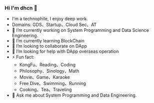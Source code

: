 ### Hi I'm dhcn 👋

- I'm a technophile, I enjoy deep work.
- Domains: GDS、Startup、Cloud Sec、AT
- 🔭 I’m currently working on System Programming  and Data Science Engineering.
- 🌱 I’m currently learning BlockChain
- 👯 I’m looking to collaborate on DApp
- 🤔 I’m looking for help with DApp overseas operation
- ⚡ Fun fact:
  - KongFu、Reading、Coding
  - Philosophy、Sinology、Math
  - Movie、Game、Karaoke
  - Free Dive、Swimming、Running
  - Cooking、Tea、Traveling
- 💬 Ask me about System Programming and Data Engineering.
<!--
**dhcn/dhcn** is a ✨ _special_ ✨ repository because its `README.md` (this file) appears on your GitHub profile.

Here are some ideas to get you started:
- Education:Bachelor of CS, BUAA




- 📫 How to reach me: ...
- 😄 Pronouns: ...
 ...
-->
